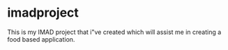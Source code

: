 # imadproject

This is my IMAD project that i"ve created which will assist me in creating a food based application.